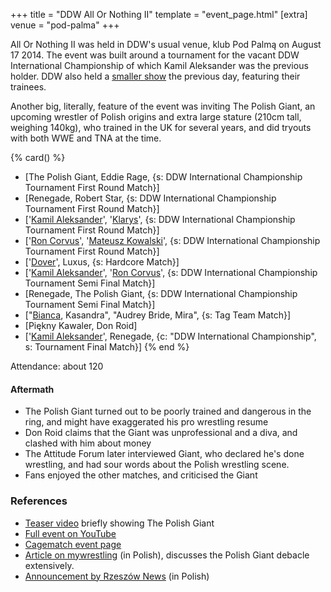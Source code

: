 +++
title = "DDW All Or Nothing II"
template = "event_page.html"
[extra]
venue = "pod-palma"
+++

All Or Nothing II was held in DDW's usual venue, klub Pod Palmą on August 17 2014. The event was built around a tournament for the vacant DDW International Championship of which Kamil Aleksander was the previous holder. DDW also held a [smaller show](@/e/ddw/2014-08-16-ddw-pokaz-adeptow.md) the previous day, featuring their trainees.

Another big, literally, feature of the event was inviting The Polish Giant, an upcoming wrestler of Polish origins and extra large stature (210cm tall, weighing 140kg), who trained in the UK for several years, and did tryouts with both WWE and TNA at the time.

{% card() %}
- [The Polish Giant, Eddie Rage, {s: DDW International Championship Tournament First
      Round Match}]
- [Renegade, Robert Star, {s: DDW International Championship Tournament First Round
      Match}]
- ['[Kamil Aleksander](@/w/kamil-aleksander.md)', '[Klarys](@/w/klarys.md)', {s: DDW
      International Championship Tournament First Round Match}]
- ['[Ron Corvus](@/w/ron-corvus.md)', '[Mateusz Kowalski](@/w/mateusz-kowalski.md)',
  {s: DDW International Championship Tournament First Round Match}]
- ['[Dover](@/w/dover.md)', Luxus, {s: Hardcore Match}]
- ['[Kamil Aleksander](@/w/kamil-aleksander.md)', '[Ron Corvus](@/w/ron-corvus.md)',
  {s: DDW International Championship Tournament Semi Final Match}]
- [Renegade, The Polish Giant, {s: DDW International Championship Tournament Semi
      Final Match}]
- ["[Bianca](@/w/bianca.md), Kasandra", "Audrey Bride, Mira", {s: Tag Team Match}]
- [Piękny Kawaler, Don Roid]
- ['[Kamil Aleksander](@/w/kamil-aleksander.md)', Renegade, {c: "DDW International
      Championship", s: Tournament Final Match}]
{% end %}

Attendance: about 120

#### Aftermath

* The Polish Giant turned out to be poorly trained and dangerous in the ring, and
  might have exaggerated his pro wrestling resume
* Don Roid claims that the Giant was unprofessional and a diva, and clashed with him about money
* The Attitude Forum later interviewed Giant, who declared he's done wrestling, and had sour words about the Polish wrestling scene.
* Fans enjoyed the other matches, and criticised the Giant

### References

* [Teaser video](https://www.youtube.com/watch?v=kOoraLZT5B4) briefly showing The Polish Giant
* [Full event on YouTube](https://www.youtube.com/watch?v=gsW9gQdWysU)
* [Cagematch event page](https://www.cagematch.net/?id=1&nr=115942)
* [Article on mywrestling](https://mywrestling.com.pl/historia-polskiego-wrestlingu-5-powstanie-maniac-zone-wrestling-afera-z-polish-giantem-przeprowadzka-ddw-do-gdanska/) (in Polish), discusses the Polish Giant debacle extensively.
* [Announcement by Rzeszów News](http://rzeszow-news.pl/wrestling-powraca-rzeszowa-zabraknie-brutalnej-walki/) (in Polish)
